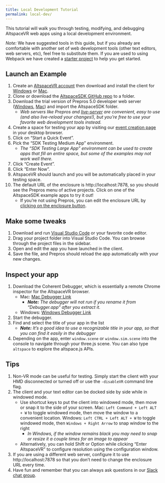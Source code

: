 ```yaml
---
title: Local Development Tutorial
permalink: local-dev/
---
```


This tutorial will walk you through testing, modifying, and debugging AltspaceVR web apps using a local development
environment.

*Note:* We have suggested tools in this guide, but if you already are comfortable with another set of web development
tools (other text editors, web servers, etc), feel free to substitute them. If you are used to using Webpack we have
created a [starter project](https://github.com/AltspaceVR/altspace-webpack-starter) to help you get started.

## [](https://github.com/AltspaceVR/AltspaceSDK/wiki/Setup-Guide#test-example)Launch an Example

1. Create an [AltspaceVR account](https://account.altvr.com/users/sign_up) then download and install the client for
    [Windows](https://account.altvr.com/downloads) or [Mac](https://account.altvr.com/downloads/mac).
2. Clone or download the [AltspaceSDK GitHub repo](https://github.com/AltspaceVR/AltspaceSDK) to a folder.
3. Download the trial version of Prepros 5.0 developer web server
    ([Windows](http://prepros.io.s3.amazonaws.com/installers/Prepros-Windows-5.10.2.exe),
    [Mac](http://prepros.io.s3.amazonaws.com/installers/Prepros-Mac-5.10.2.zip)) and import the AltspaceSDK folder.
    * _Web servers like Prepros and [live-server](http://tapiov.net/live-server/) are convenient, easy to use
        (and also live-reload your changes!), but you’re free to use your favorite web development tools instead._
4. Create a space for testing your app by visiting our
    [event creation page](https://account.altvr.com/users/my/events) in your desktop browser.
5. Click on “Start a Quick Event”.
6. Pick the “SDK Testing Medium App” environment.
    * _The “SDK Testing Large App” environment can be used to create apps that fill an entire space, but some of the
        examples may not work well there._
7. Click “Create Event”.
8. Click “Enter Now”.
9. AltspaceVR should launch and you will be automatically placed in your testing space.
10. The default URL of the enclosure is http://localhost:7878, so you should see the Prepros menu of active projects.
    Click on one of the AltspaceSDK example apps to try it out!
    * If you’re not using Prepros, you can edit the enclosure URL by
        [clicking on the enclosure button](https://asvrportalp.wpengine.com/wp-content/uploads/2014/07/2016-02-27-14_51_30-AltspaceVR.png).

## Make some tweaks

1. Download and run [Visual Studio Code](https://code.visualstudio.com/) or your favorite code editor.
2. Drag your project folder into Visual Studio Code. You can browse through the project files in the sidebar.
3. Open and edit the app you have launched in the client.
4. Save the file, and Prepros should reload the app automatically with your new changes.

## Inspect your app

1. Download the Coherent Debugger, which is essentially a remote Chrome inspector for the AltspaceVR browser.
    * Mac: [Mac Debugger Link](http://sdk.altvr.com/debugger/DebuggerMacOSX.zip)
        * _**Note:** The debugger will not run if you rename it from “Debugger.app” after you extract it._
    * Windows: [Windows Debugger Link](http://sdk.altvr.com/debugger/DebuggerWindows.zip)
2. Start the debugger.
3. Find and select the title of your app in the list
    * _**Note:** It’s a good idea to use a recognizable title in your app, so that you can find it easily in the debugger_
4. Depending on the app, enter `window.scene` or `window.sim.scene` into the console to navigate through your three.js
    scene. You can also type `altspace` to explore the altspace.js APIs.

## Tips

1. Non-VR mode can be useful for testing. Simply start the client with your HMD disconnected or turned off or use the
    `-disableVR` command line flag.
2. The client and your text editor can be docked side by side while in windowed mode.
    * Use shortcut keys to put the client into windowed mode, then move or snap it to the side of your screen.
        Mac: `Left Command + Left ALT + W` to toggle windowed mode, then move the window to a convenient location.
        Windows: `Left CTRL + Left ALT + W` to toggle windowed mode, then `Windows + Right Arrow` to snap window to the right
        * _In Windows, if the window remains black you may need to snap or resize it a couple times for an image to appear_
    * Alternatively, you can hold Shift or Option while clicking “Enter AltspaceVR” to configure resolution using the
        configuration window.
3. If you are using a different web server, configure it to use http://localhost:7878 so that you don’t need to change
    the enclosure URL every time.
4. Have fun and remember that you can always ask questions in our
    [Slack chat group](https://altspacevr-slackin.herokuapp.com/).
